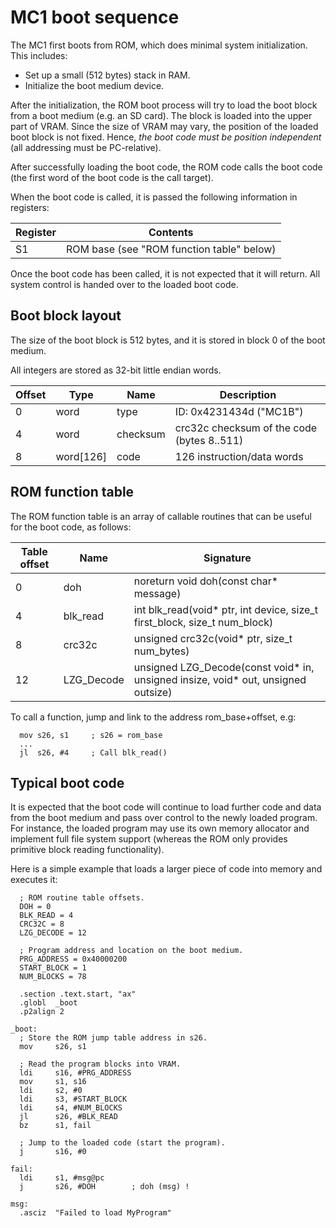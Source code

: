 # MC1 boot sequence

The MC1 first boots from ROM, which does minimal system initialization. This includes:

* Set up a small (512 bytes) stack in RAM.
* Initialize the boot medium device.

After the initialization, the ROM boot process will try to load the boot block from a boot medium (e.g. an SD card). The block is loaded into the upper part of VRAM. Since the size of VRAM may vary, the position of the loaded boot block is not fixed. Hence, *the boot code must be position independent* (all addressing must be PC-relative).

After successfully loading the boot code, the ROM code calls the boot code (the first word of the boot code is the call target).

When the boot code is called, it is passed the following information in registers:

| Register | Contents |
|---|---|
| S1 | ROM base (see "ROM function table" below) |

Once the boot code has been called, it is not expected that it will return. All system control is handed over to the loaded boot code.

## Boot block layout

The size of the boot block is 512 bytes, and it is stored in block 0 of the boot medium.

All integers are stored as 32-bit little endian words.

| Offset | Type | Name | Description |
|---|---|---|---|
| 0 | word | type | ID: 0x4231434d ("MC1B") |
| 4 | word | checksum | crc32c checksum of the code (bytes 8..511) |
| 8 | word[126] | code | 126 instruction/data words |

## ROM function table

The ROM function table is an array of callable routines that can be useful for the boot code, as follows:

| Table offset | Name | Signature |
|---|---|---|
| 0 | doh | noreturn void doh(const char* message) |
| 4 | blk_read | int blk_read(void* ptr, int device, size_t first_block, size_t num_block) |
| 8 | crc32c | unsigned crc32c(void* ptr, size_t num_bytes) |
| 12 | LZG_Decode | unsigned LZG_Decode(const void* in, unsigned insize, void* out, unsigned outsize) |

To call a function, jump and link to the address rom_base+offset, e.g:

```
  mov s26, s1     ; s26 = rom_base
  ...
  jl  s26, #4     ; Call blk_read()
```

## Typical boot code

It is expected that the boot code will continue to load further code and data from the boot medium and pass over control to the newly loaded program. For instance, the loaded program may use its own memory allocator and implement full file system support (whereas the ROM only provides primitive block reading functionality).

Here is a simple example that loads a larger piece of code into memory and executes it:

```
  ; ROM routine table offsets.
  DOH = 0
  BLK_READ = 4
  CRC32C = 8
  LZG_DECODE = 12

  ; Program address and location on the boot medium.
  PRG_ADDRESS = 0x40000200
  START_BLOCK = 1
  NUM_BLOCKS = 78

  .section .text.start, "ax"
  .globl  _boot
  .p2align 2

_boot:
  ; Store the ROM jump table address in s26.
  mov     s26, s1

  ; Read the program blocks into VRAM.
  ldi     s16, #PRG_ADDRESS
  mov     s1, s16
  ldi     s2, #0
  ldi     s3, #START_BLOCK
  ldi     s4, #NUM_BLOCKS
  jl      s26, #BLK_READ
  bz      s1, fail

  ; Jump to the loaded code (start the program).
  j       s16, #0

fail:
  ldi     s1, #msg@pc
  j       s26, #DOH        ; doh (msg) !

msg:
  .asciz  "Failed to load MyProgram"
```
